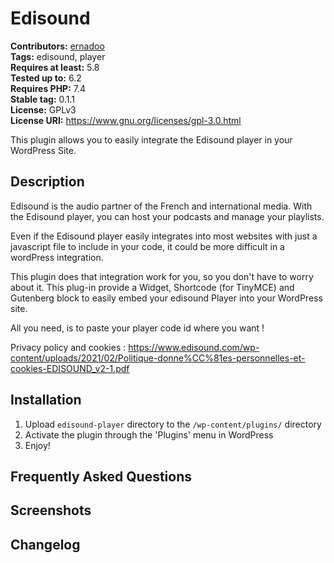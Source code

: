 # Edisound #
**Contributors:** [ernadoo](https://profiles.wordpress.org/ernadoo/)  
**Tags:** edisound, player  
**Requires at least:** 5.8  
**Tested up to:** 6.2  
**Requires PHP:** 7.4  
**Stable tag:** 0.1.1  
**License:** GPLv3  
**License URI:** https://www.gnu.org/licenses/gpl-3.0.html  

This plugin allows you to easily integrate the Edisound player in your WordPress Site.

## Description ##

Edisound is the audio partner of the French and international media. With the Edisound player, you can host your podcasts and manage your playlists.

Even if the Edisound player easily integrates into most websites with just a javascript file to include in your code, it could be more difficult in a wordPress integration.

This plugin does that integration work for you, so you don't have to worry about it. This plug-in provide a Widget, Shortcode (for TinyMCE) and Gutenberg block to easily embed your edisound Player into your WordPress site.

All you need, is to paste your player code id where you want !

Privacy policy and cookies : https://www.edisound.com/wp-content/uploads/2021/02/Politique-donne%CC%81es-personnelles-et-cookies-EDISOUND_v2-1.pdf

## Installation ##

1. Upload `edisound-player` directory to the `/wp-content/plugins/` directory
2. Activate the plugin through the 'Plugins' menu in WordPress
3. Enjoy!

## Frequently Asked Questions ##

## Screenshots ##

## Changelog ##
